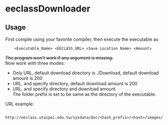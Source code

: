 # eeclassDownloader
 
## Usage
First compile using your favorite compiler, then execute the executable as
```
    <Executable_Name> <EECLASS_URL> <Save Location Name> <Amount>
```

~~The program won't work if any argument is missing.~~<br/>
Now work with three modes:
- Only URL, default download directory is ./Download, default download amount is 200
- URL, and specify directory, default download amount is 200
- URL, and specify directory and download amount<br/>
The folder prefix is set to be same as the directory of the executable.

URL example:
```
    http://eeclass.utaipei.edu.tw/sysdata/doc/<hash_prefix>/<hash>/images/
```

